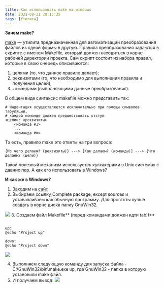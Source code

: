 ```yaml
---
title: Как использовать make на windows
date: 2021-08-21 20:13:35
tags: [Утилиты]
---
```


**Зачем make?**

[make](http://ru.wikipedia.org/wiki/Make) — утилита предназначенная для автоматизации преобразования файлов из одной формы в другую. Правила преобразования задаются в скрипте с именем Makefile, который должен находиться в корне рабочей директории проекта. Сам скрипт состоит из набора правил, которые в свою очередь описываются:

1) целями (то, что данное правило делает);
2) реквизитами (то, что необходимо для выполнения правила и получения целей);
3) командами (выполняющими данные преобразования).

В общем виде синтаксис makefile можно представить так:

```
# Индентация осуществляется исключительно при помощи символов табуляции,
# каждой команде должен предшествовать отступ
<цели>: <реквизиты>
	<команда #1>
	...
	<команда #n>

```

То есть, правило make это ответы на три вопроса:

```
{Из чего делаем? (реквизиты)} ---> [Как делаем? (команды)] ---> {Что делаем? (цели)}
```

Такой полезный механизм используется кулхакерами в Unix системах с давних пор. А как его использовать в Windows?

**И как же в Windows?**

1. Заходим на [сайт](http://gnuwin32.sourceforge.net/packages/make.htm)
2. Выбираем ссылку Complete package, except sources и устанавливаем как обычную программу. Для простоты лучше создать в корне диска папку GnuWin32.


![](/images/posts/make-in-windows/1.png)
3. Создаем файл  Makefile** (перед командами должен идти tab!)**

```code

up:
@echo "Project up"

down:
@echo "Project down"
```
![](/images/posts/make-in-windows/2.png)

4. Выполняем следующую команду для запуска файла - C:\GnuWin32\bin\make.exe up, где GnuWin32 - папка в которую установили make файл.
5. И получаем вывод:
![](/images/posts/make-in-windows/3.png)
